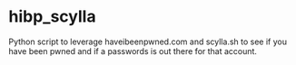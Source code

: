 # hibp_scylla
Python script to leverage haveibeenpwned.com and scylla.sh to see if you have been pwned and if a passwords is out there for that account.
